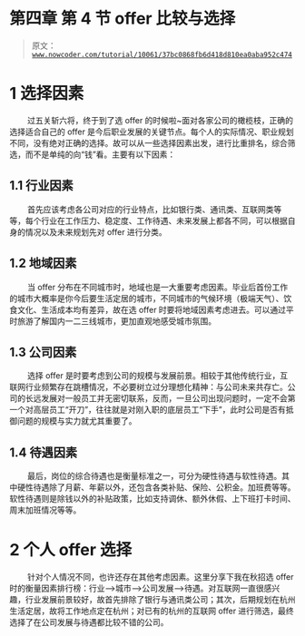 # 第四章 第 4 节 offer 比较与选择

> 原文：[`www.nowcoder.com/tutorial/10061/37bc0868fb6d418d810ea0aba952c474`](https://www.nowcoder.com/tutorial/10061/37bc0868fb6d418d810ea0aba952c474)

# 1 选择因素

        过五关斩六将，终于到了选 offer 的时候啦~面对各家公司的橄榄枝，正确的选择适合自己的 offer 是今后职业发展的关键节点。每个人的实际情况、职业规划不同，没有绝对正确的选择。故可以从一些选择因素出发，进行比重排名，综合筛选，而不是单纯的向“钱”看。主要有以下因素：

## **1.1 行业因素**

        首先应该考虑各公司对应的行业特点，比如银行类、通讯类、互联网类等等，每个行业在工作压力、稳定度、工作待遇、未来发展上都各不同，可以根据自身的情况以及未来规划先对 offer 进行分类。

## **1.2 地域因素**

        当 offer 分布在不同城市时，地域也是一大重要考虑因素。毕业后首份工作的城市大概率是你今后要生活定居的城市，不同城市的气候环境（极端天气）、饮食文化、生活成本均有差异，故在选 offer 时要将地域因素考虑进去。可以通过平时旅游了解国内一二三线城市，更加直观地感受城市氛围。

## **1.3 公司因素**

        选择 offer 是时要考虑到公司的规模与发展前景。相较于其他传统行业，互联网行业频繁存在跳槽情况，不必要树立过分理想化精神：与公司未来共存亡。公司的长远发展对一般员工并无密切联系，反而，一旦公司出现问题时，一定不会第一个对高层员工“开刀”，往往就是对刚入职的底层员工“下手”，此时公司是否有抵御问题的规模与实力就尤其重要了。

## **1.4 待遇因素**

        最后，岗位的综合待遇也是衡量标准之一，可分为硬性待遇与软性待遇。其中硬性待遇除了月薪、年薪以外，还包含各类补贴、保险、公积金。加班费等等。软性待遇则是除钱以外的补贴政策，比如支持调休、额外休假、上下班打卡时间、周末加班情况等等。

# 2 个人 offer 选择

        针对个人情况不同，也许还存在其他考虑因素。这里分享下我在秋招选 offer 时的衡量因素排行榜：行业—>城市—>公司发展—>待遇。对互联网一直很感兴趣，行业发展前景较好，故首先排除了银行与通讯类公司；其次，后期规划在杭州生活定居，故将工作地点定在杭州；对已有的杭州的互联网 offer 进行筛选，最终选择了在公司发展与待遇都比较不错的公司。